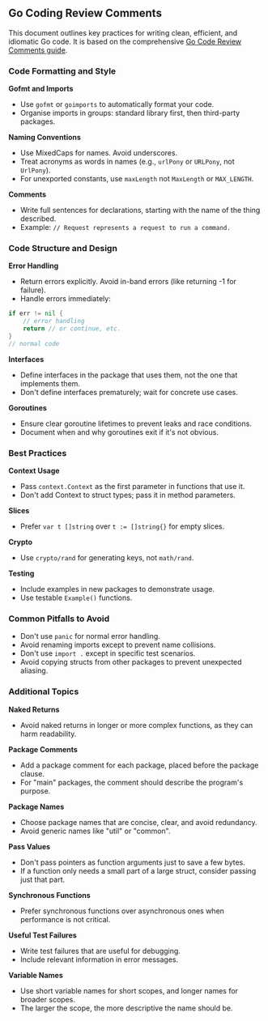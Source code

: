 

## Go Coding Review Comments

This document outlines key practices for writing clean, efficient, and idiomatic Go code. It is based on the comprehensive [Go Code Review Comments guide](https://go.dev/wiki/CodeReviewComments).

### Code Formatting and Style

**Gofmt and Imports**
- Use `gofmt` or `goimports` to automatically format your code.
- Organise imports in groups: standard library first, then third-party packages.

**Naming Conventions**
- Use MixedCaps for names. Avoid underscores.
- Treat acronyms as words in names (e.g., `urlPony` or `URLPony`, not `UrlPony`).
- For unexported constants, use `maxLength` not `MaxLength` or `MAX_LENGTH`.

**Comments**
- Write full sentences for declarations, starting with the name of the thing described.
- Example: `// Request represents a request to run a command.`

### Code Structure and Design

**Error Handling**
- Return errors explicitly. Avoid in-band errors (like returning -1 for failure).
- Handle errors immediately:

```go
if err != nil {
    // error handling
    return // or continue, etc.
}
// normal code
```

**Interfaces**
- Define interfaces in the package that uses them, not the one that implements them.
- Don't define interfaces prematurely; wait for concrete use cases.

**Goroutines**
- Ensure clear goroutine lifetimes to prevent leaks and race conditions.
- Document when and why goroutines exit if it's not obvious.

### Best Practices

**Context Usage**
- Pass `context.Context` as the first parameter in functions that use it.
- Don't add Context to struct types; pass it in method parameters.

**Slices**
- Prefer `var t []string` over `t := []string{}` for empty slices.

**Crypto**
- Use `crypto/rand` for generating keys, not `math/rand`.

**Testing**
- Include examples in new packages to demonstrate usage.
- Use testable `Example()` functions.

### Common Pitfalls to Avoid

- Don't use `panic` for normal error handling.
- Avoid renaming imports except to prevent name collisions.
- Don't use `import .` except in specific test scenarios.
- Avoid copying structs from other packages to prevent unexpected aliasing.

### Additional Topics

**Naked Returns**
- Avoid naked returns in longer or more complex functions, as they can harm readability.

**Package Comments**
- Add a package comment for each package, placed before the package clause.
- For "main" packages, the comment should describe the program's purpose.

**Package Names**
- Choose package names that are concise, clear, and avoid redundancy.
- Avoid generic names like "util" or "common".

**Pass Values**
- Don't pass pointers as function arguments just to save a few bytes.
- If a function only needs a small part of a large struct, consider passing just that part.

**Synchronous Functions**
- Prefer synchronous functions over asynchronous ones when performance is not critical.

**Useful Test Failures**
- Write test failures that are useful for debugging.
- Include relevant information in error messages.

**Variable Names**
- Use short variable names for short scopes, and longer names for broader scopes.
- The larger the scope, the more descriptive the name should be.
